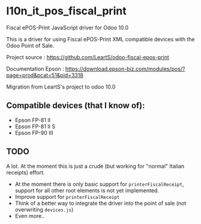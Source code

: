 l10n_it_pos_fiscal_print
======================

Fiscal ePOS-Print JavaScript driver for Odoo 10.0

This is a driver for using Fiscal ePOS-Print XML compatible devices with the
Odoo Point of Sale.


Project source : https://github.com/LeartS/odoo-fiscal-epos-print

Documentation Epson : https://download.epson-biz.com/modules/pos/?page=prod&pcat=51&pid=3318

Migration from LeartS's project to odoo 10.0


## Compatible devices (that I know of):
 * Epson FP-81 II
 * Epson FP-81 II S
 * Epson FP-90 III

## TODO
A lot. At the moment this is just a crude (but working for "normal" Italian receipts) effort.
* At the moment there is only basic support for `printerFiscalReceipt`, support for all other root elements is not yet implemented.
* Improve support for `printerFiscalReceipt`
* Think of a better way to integrate the driver into the point of sale (not overwriting `devices.js`)
* Even more..
